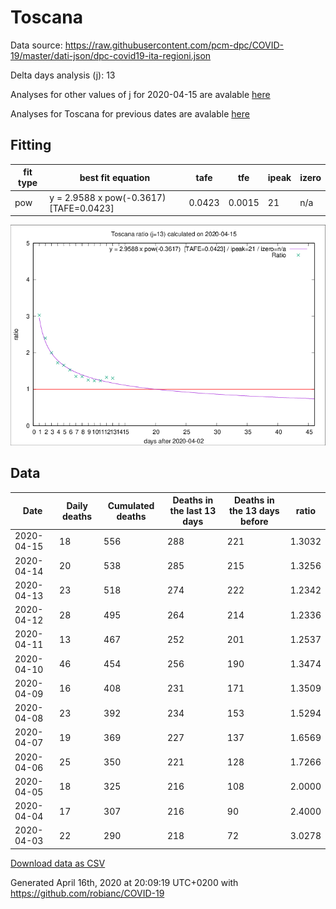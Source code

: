 # Toscana

Data source: https://raw.githubusercontent.com/pcm-dpc/COVID-19/master/dati-json/dpc-covid19-ita-regioni.json

Delta days analysis (j): 13

Analyses for other values of j for 2020-04-15 are avalable [here](../2020-04-15/README.md)

Analyses for Toscana for previous dates are avalable [here](../README.md)

## Fitting 
|fit type|best fit equation|tafe|tfe|ipeak|izero|
|-------|-----|--------|------|---|---|
|pow|y = 2.9588 x pow(-0.3617)  [TAFE=0.0423]|0.0423|0.0015|21|n/a|

![Plot](COVID-19_toscana_j13_2020-04-15.png)

## Data
|Date|Daily deaths|Cumulated deaths|Deaths in the last 13 days|Deaths in the 13 days before|ratio|
|----|----------|-----------|-------|--------------------|-----|
|2020-04-15|18|556|288|221|1.3032|
|2020-04-14|20|538|285|215|1.3256|
|2020-04-13|23|518|274|222|1.2342|
|2020-04-12|28|495|264|214|1.2336|
|2020-04-11|13|467|252|201|1.2537|
|2020-04-10|46|454|256|190|1.3474|
|2020-04-09|16|408|231|171|1.3509|
|2020-04-08|23|392|234|153|1.5294|
|2020-04-07|19|369|227|137|1.6569|
|2020-04-06|25|350|221|128|1.7266|
|2020-04-05|18|325|216|108|2.0000|
|2020-04-04|17|307|216|90|2.4000|
|2020-04-03|22|290|218|72|3.0278|

[Download data as CSV](COVID-19_toscana_j13_2020-04-15.csv)

Generated April 16th, 2020 at 20:09:19 UTC+0200 with https://github.com/robianc/COVID-19
